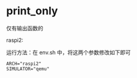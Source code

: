 
# print_only

仅有输出函数的

raspi2:

运行方法：在 env.sh 中，将这两个参数修改如下即可

```
ARCH="raspi2"
SIMULATOR="qemu"
```
